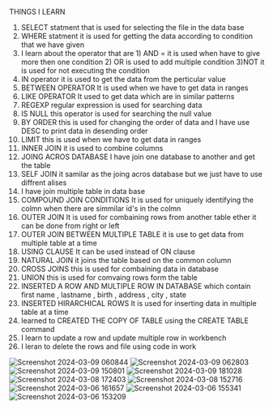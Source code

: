 THINGS I LEARN 

1) SELECT statment that is used for selecting the file in the data base
2) WHERE statment it is used for getting the data according to condition that we have given
3) I learn about the operator that are 1) AND = it is used when have to give more then one condition   2) OR is used to add multiple condition  3)NOT it is used for not executing the condition
4) IN operator it is used to get the data from the perticular value
5) BETWEEN OPERATOR It is used when we have to get data in ranges
6) LIKE OPERATOR It used to get data which are in similar patterns
7) REGEXP regular expression is used for searching data
8) IS NULL this operator is used for searching the null value
9) BY ORDER this is used for changing the order of data and I have use DESC to print data in desending order
10) LIMIT this is used when we have to get data in ranges
11) INNER JOIN it is used to combine columns
12) JOING ACROS DATABASE I have join one database to another and get the table
13) SELF JOIN it samilar as the joing acros database but we just have to use diffrent alises
14) I have join multiple table in data base
15) COMPOUND JOIN CONDITIONS It is used for uniquely identifying the colmn when there are simmilar id's in the colmn
16) OUTER JOIN It is used for combaining rows from another table ether it can be done from right or left
17) OUTER JOIN BETWEEN MULTIPLE TABLE it is use to get data from multiple table at a time
18) USING CLAUSE It can be used instead of ON clause
19) NATURAL JOIN it joins the table based on the common column
20) CROSS JOINS this is used for combaining data in database
21) UNION this is used for comvaing rows form the table
22) INSERTED A ROW AND MULTIPLE ROW IN DATABASE which contain first name , lastname , birth , address , city , state
23) INSERTED HIRARCHICAL ROWS It is used for inserting data in multiple table at a time
24) learned to CREATED THE COPY OF TABLE using the CREATE TABLE command
25) I learn to update a row and update multiple row in workbench
26) I leran to delete the rows and file using code in work

![Screenshot 2024-03-09 060844](https://github.com/subodh245/MySQL/assets/118099441/cdf91c0c-fcb6-4679-94d3-e9b65e704379)
![Screenshot 2024-03-09 062803](https://github.com/subodh245/MySQL/assets/118099441/496354f1-b386-4a99-a6bf-54f9e61b7e97)
![Screenshot 2024-03-09 150801](https://github.com/subodh245/MySQL/assets/118099441/5f31f988-8709-4c19-96ac-9eb729f6dac7)
![Screenshot 2024-03-09 181028](https://github.com/subodh245/MySQL/assets/118099441/7cc50672-4ba0-4e88-8fc2-6901918280b4)
![Screenshot 2024-03-08 172403](https://github.com/subodh245/MySQL/assets/118099441/b6f3f56a-7cc3-40bf-87a1-37b72357771a)
![Screenshot 2024-03-08 152716](https://github.com/subodh245/MySQL/assets/118099441/a767100e-1ff8-4e61-8d2b-8576a3dbc567)
![Screenshot 2024-03-06 161657](https://github.com/subodh245/MySQL/assets/118099441/e9e33e57-9fee-4996-bdd8-54c4c060d4d6)
![Screenshot 2024-03-06 155341](https://github.com/subodh245/MySQL/assets/118099441/faceb9d3-0956-4a57-b431-44aeb814a9f1)
![Screenshot 2024-03-06 153209](https://github.com/subodh245/MySQL/assets/118099441/ac5df858-92da-4bbf-abfe-cbc5301eed85)

   








